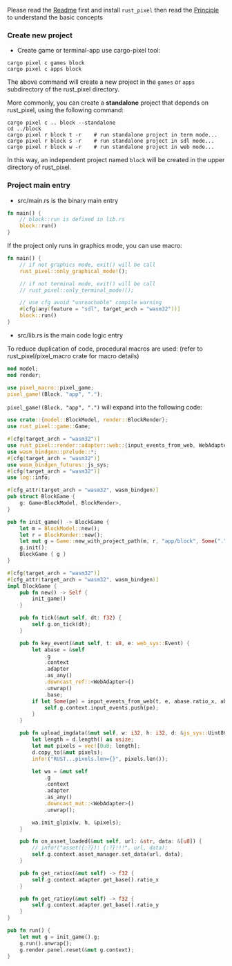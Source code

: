 [Readme]: ../README.md
[Principle]: principle.md

Please read the [Readme] first and install `rust_pixel` then read the [Principle] to understand the basic concepts

### Create new project
- Create game or terminal-app use cargo-pixel tool:
```
cargo pixel c games block 
cargo pixel c apps block 
```
The above command will create a new project in the `games` or `apps` subdirectory of the rust_pixel directory.


More commonly, you can create a **standalone** project that depends on rust_pixel, using the following command:
```
cargo pixel c .. block --standalone
cd ../block
cargo pixel r block t -r    # run standalone project in term mode...
cargo pixel r block s -r    # run standalone project in sdl mode...
cargo pixel r block w -r    # run standalone project in web mode...
```
In this way, an independent project named `block` will be created in the upper directory of rust_pixel.

### Project main entry
- src/main.rs is the binary main entry
```rust
fn main() {
    // block::run is defined in lib.rs
    block::run()
}
```

If the project only runs in graphics mode, you can use macro:
```rust
fn main() {
    // if not graphics mode, exit() will be call
    rust_pixel::only_graphical_mode!();

    // if not terminal mode, exit() will be call
    // rust_pixel::only_terminal_mode!();

    // use cfg avoid "unreachable" compile warning
    #[cfg(any(feature = "sdl", target_arch = "wasm32"))]
    block::run()
}
```

- src/lib.rs is the main code logic entry

To reduce duplication of code, procedural macros are used:
(refer to rust_pixel/pixel_macro crate for macro details)
```rust
mod model;
mod render;

use pixel_macro::pixel_game;
pixel_game!(Block, "app", ".");  
```

`pixel_game!(Block, "app", ".")` will expand into the following code:

```rust
use crate::{model::BlockModel, render::BlockRender};
use rust_pixel::game::Game;

#[cfg(target_arch = "wasm32")]
use rust_pixel::render::adapter::web::{input_events_from_web, WebAdapter};
use wasm_bindgen::prelude::*;
#[cfg(target_arch = "wasm32")]
use wasm_bindgen_futures::js_sys;
#[cfg(target_arch = "wasm32")]
use log::info;

#[cfg_attr(target_arch = "wasm32", wasm_bindgen)]
pub struct BlockGame {
    g: Game<BlockModel, BlockRender>,
}

pub fn init_game() -> BlockGame {
    let m = BlockModel::new();
    let r = BlockRender::new();
    let mut g = Game::new_with_project_path(m, r, "app/block", Some("."));
    g.init();
    BlockGame { g }
}

#[cfg(target_arch = "wasm32")]
#[cfg_attr(target_arch = "wasm32", wasm_bindgen)]
impl BlockGame {
    pub fn new() -> Self {
        init_game()
    }

    pub fn tick(&mut self, dt: f32) {
        self.g.on_tick(dt);
    }

    pub fn key_event(&mut self, t: u8, e: web_sys::Event) {
        let abase = &self
            .g
            .context
            .adapter
            .as_any()
            .downcast_ref::<WebAdapter>()
            .unwrap()
            .base;
        if let Some(pe) = input_events_from_web(t, e, abase.ratio_x, abase.ratio_y) {
            self.g.context.input_events.push(pe);
        }
    }

    pub fn upload_imgdata(&mut self, w: i32, h: i32, d: &js_sys::Uint8ClampedArray) {
        let length = d.length() as usize;
        let mut pixels = vec![0u8; length];
        d.copy_to(&mut pixels);
        info!("RUST...pixels.len={}", pixels.len());

        let wa = &mut self
            .g
            .context
            .adapter
            .as_any()
            .downcast_mut::<WebAdapter>()
            .unwrap();

        wa.init_glpix(w, h, &pixels);
    }

    pub fn on_asset_loaded(&mut self, url: &str, data: &[u8]) {
        // info!("asset({:?}): {:?}!!!", url, data);
        self.g.context.asset_manager.set_data(url, data);
    }

    pub fn get_ratiox(&mut self) -> f32 {
        self.g.context.adapter.get_base().ratio_x
    }

    pub fn get_ratioy(&mut self) -> f32 {
        self.g.context.adapter.get_base().ratio_y
    }
}

pub fn run() {
    let mut g = init_game().g;
    g.run().unwrap();
    g.render.panel.reset(&mut g.context);
}
``` 
